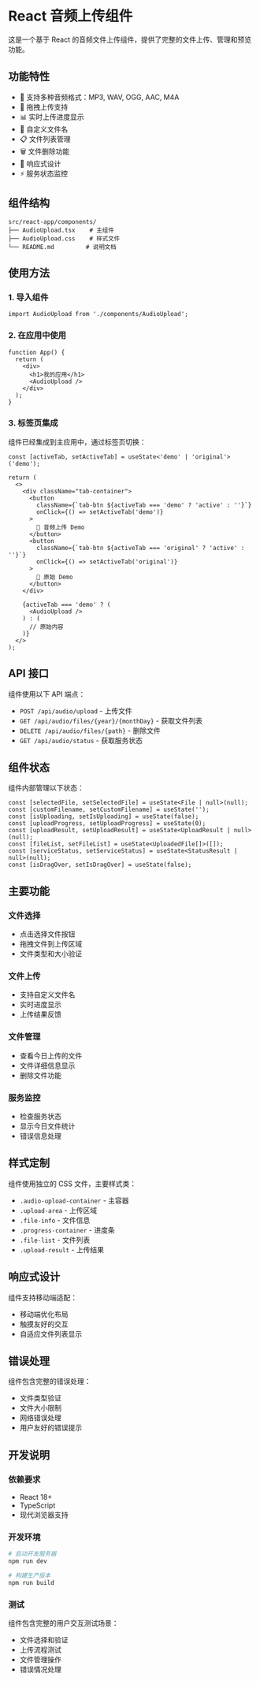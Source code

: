 # React 音频上传组件

这是一个基于 React 的音频文件上传组件，提供了完整的文件上传、管理和预览功能。

## 功能特性

- 🎵 支持多种音频格式：MP3, WAV, OGG, AAC, M4A
- 📁 拖拽上传支持
- 📊 实时上传进度显示
- 📝 自定义文件名
- 📋 文件列表管理
- 🗑️ 文件删除功能
- 📱 响应式设计
- ⚡ 服务状态监控

## 组件结构

```
src/react-app/components/
├── AudioUpload.tsx    # 主组件
├── AudioUpload.css    # 样式文件
└── README.md         # 说明文档
```

## 使用方法

### 1. 导入组件

```tsx
import AudioUpload from './components/AudioUpload';
```

### 2. 在应用中使用

```tsx
function App() {
  return (
    <div>
      <h1>我的应用</h1>
      <AudioUpload />
    </div>
  );
}
```

### 3. 标签页集成

组件已经集成到主应用中，通过标签页切换：

```tsx
const [activeTab, setActiveTab] = useState<'demo' | 'original'>('demo');

return (
  <>
    <div className="tab-container">
      <button 
        className={`tab-btn ${activeTab === 'demo' ? 'active' : ''}`}
        onClick={() => setActiveTab('demo')}
      >
        🎵 音频上传 Demo
      </button>
      <button 
        className={`tab-btn ${activeTab === 'original' ? 'active' : ''}`}
        onClick={() => setActiveTab('original')}
      >
        📝 原始 Demo
      </button>
    </div>

    {activeTab === 'demo' ? (
      <AudioUpload />
    ) : (
      // 原始内容
    )}
  </>
);
```

## API 接口

组件使用以下 API 端点：

- `POST /api/audio/upload` - 上传文件
- `GET /api/audio/files/{year}/{monthDay}` - 获取文件列表
- `DELETE /api/audio/files/{path}` - 删除文件
- `GET /api/audio/status` - 获取服务状态

## 组件状态

组件内部管理以下状态：

```tsx
const [selectedFile, setSelectedFile] = useState<File | null>(null);
const [customFilename, setCustomFilename] = useState('');
const [isUploading, setIsUploading] = useState(false);
const [uploadProgress, setUploadProgress] = useState(0);
const [uploadResult, setUploadResult] = useState<UploadResult | null>(null);
const [fileList, setFileList] = useState<UploadedFile[]>([]);
const [serviceStatus, setServiceStatus] = useState<StatusResult | null>(null);
const [isDragOver, setIsDragOver] = useState(false);
```

## 主要功能

### 文件选择
- 点击选择文件按钮
- 拖拽文件到上传区域
- 文件类型和大小验证

### 文件上传
- 支持自定义文件名
- 实时进度显示
- 上传结果反馈

### 文件管理
- 查看今日上传的文件
- 文件详细信息显示
- 删除文件功能

### 服务监控
- 检查服务状态
- 显示今日文件统计
- 错误信息处理

## 样式定制

组件使用独立的 CSS 文件，主要样式类：

- `.audio-upload-container` - 主容器
- `.upload-area` - 上传区域
- `.file-info` - 文件信息
- `.progress-container` - 进度条
- `.file-list` - 文件列表
- `.upload-result` - 上传结果

## 响应式设计

组件支持移动端适配：

- 移动端优化布局
- 触摸友好的交互
- 自适应文件列表显示

## 错误处理

组件包含完整的错误处理：

- 文件类型验证
- 文件大小限制
- 网络错误处理
- 用户友好的错误提示

## 开发说明

### 依赖要求
- React 18+
- TypeScript
- 现代浏览器支持

### 开发环境
```bash
# 启动开发服务器
npm run dev

# 构建生产版本
npm run build
```

### 测试
组件包含完整的用户交互测试场景：
- 文件选择和验证
- 上传流程测试
- 文件管理操作
- 错误情况处理 